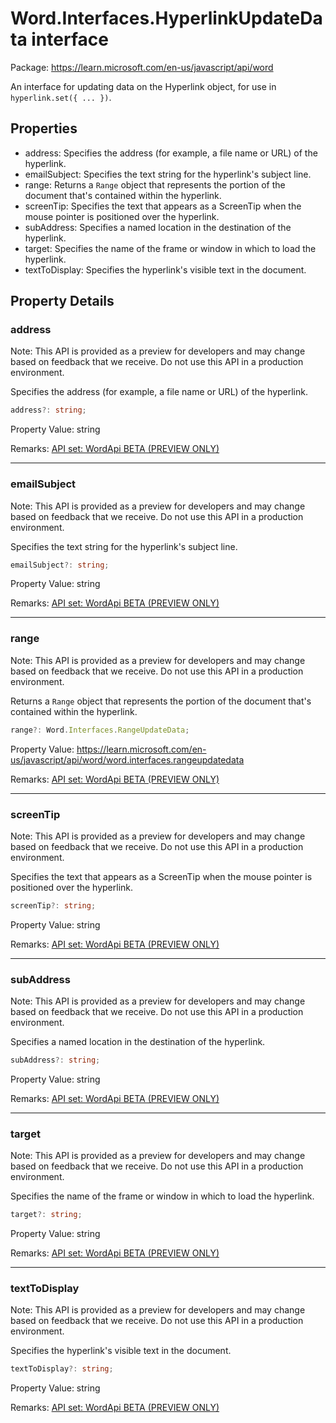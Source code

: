 # Word.Interfaces.HyperlinkUpdateData interface

Package: https://learn.microsoft.com/en-us/javascript/api/word

An interface for updating data on the Hyperlink object, for use in `hyperlink.set({ ... })`.

## Properties

- address: Specifies the address (for example, a file name or URL) of the hyperlink.
- emailSubject: Specifies the text string for the hyperlink's subject line.
- range: Returns a `Range` object that represents the portion of the document that's contained within the hyperlink.
- screenTip: Specifies the text that appears as a ScreenTip when the mouse pointer is positioned over the hyperlink.
- subAddress: Specifies a named location in the destination of the hyperlink.
- target: Specifies the name of the frame or window in which to load the hyperlink.
- textToDisplay: Specifies the hyperlink's visible text in the document.

## Property Details

### address

Note: This API is provided as a preview for developers and may change based on feedback that we receive. Do not use this API in a production environment.

Specifies the address (for example, a file name or URL) of the hyperlink.

```typescript
address?: string;
```

Property Value: string

Remarks: [API set: WordApi BETA (PREVIEW ONLY)](https://learn.microsoft.com/en-us/javascript/api/requirement-sets/word/word-api-requirement-sets)

---

### emailSubject

Note: This API is provided as a preview for developers and may change based on feedback that we receive. Do not use this API in a production environment.

Specifies the text string for the hyperlink's subject line.

```typescript
emailSubject?: string;
```

Property Value: string

Remarks: [API set: WordApi BETA (PREVIEW ONLY)](https://learn.microsoft.com/en-us/javascript/api/requirement-sets/word/word-api-requirement-sets)

---

### range

Note: This API is provided as a preview for developers and may change based on feedback that we receive. Do not use this API in a production environment.

Returns a `Range` object that represents the portion of the document that's contained within the hyperlink.

```typescript
range?: Word.Interfaces.RangeUpdateData;
```

Property Value: https://learn.microsoft.com/en-us/javascript/api/word/word.interfaces.rangeupdatedata

Remarks: [API set: WordApi BETA (PREVIEW ONLY)](https://learn.microsoft.com/en-us/javascript/api/requirement-sets/word/word-api-requirement-sets)

---

### screenTip

Note: This API is provided as a preview for developers and may change based on feedback that we receive. Do not use this API in a production environment.

Specifies the text that appears as a ScreenTip when the mouse pointer is positioned over the hyperlink.

```typescript
screenTip?: string;
```

Property Value: string

Remarks: [API set: WordApi BETA (PREVIEW ONLY)](https://learn.microsoft.com/en-us/javascript/api/requirement-sets/word/word-api-requirement-sets)

---

### subAddress

Note: This API is provided as a preview for developers and may change based on feedback that we receive. Do not use this API in a production environment.

Specifies a named location in the destination of the hyperlink.

```typescript
subAddress?: string;
```

Property Value: string

Remarks: [API set: WordApi BETA (PREVIEW ONLY)](https://learn.microsoft.com/en-us/javascript/api/requirement-sets/word/word-api-requirement-sets)

---

### target

Note: This API is provided as a preview for developers and may change based on feedback that we receive. Do not use this API in a production environment.

Specifies the name of the frame or window in which to load the hyperlink.

```typescript
target?: string;
```

Property Value: string

Remarks: [API set: WordApi BETA (PREVIEW ONLY)](https://learn.microsoft.com/en-us/javascript/api/requirement-sets/word/word-api-requirement-sets)

---

### textToDisplay

Note: This API is provided as a preview for developers and may change based on feedback that we receive. Do not use this API in a production environment.

Specifies the hyperlink's visible text in the document.

```typescript
textToDisplay?: string;
```

Property Value: string

Remarks: [API set: WordApi BETA (PREVIEW ONLY)](https://learn.microsoft.com/en-us/javascript/api/requirement-sets/word/word-api-requirement-sets)
